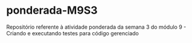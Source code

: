 # ponderada-M9S3
Repositório referente à atividade ponderada da semana 3 do módulo 9 - Criando e executando testes para código gerenciado
